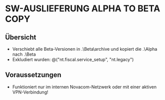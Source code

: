 # SW-AUSLIEFERUNG ALPHA TO BETA COPY

## Übersicht
- Verschiebt alle Beta-Versionen in .\Beta\archive und kopiert die .\Alpha nach .\Beta
- Exkludiert wurden: @("nt.fiscal.service_setup", "nt.legacy")

## Voraussetzungen
- Funktioniert nur im internen Novacom-Netzwerk oder mit einer aktiven VPN-Verbindung!